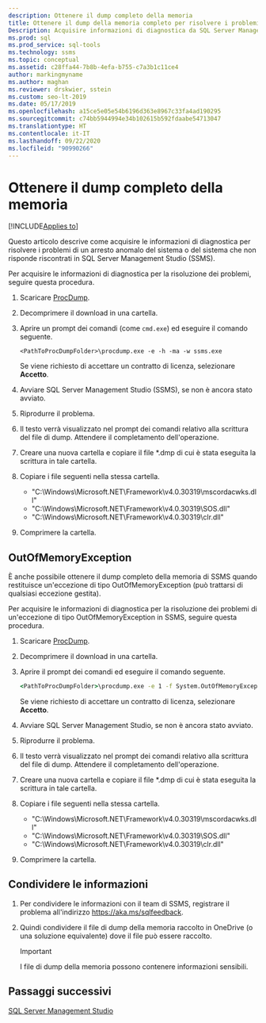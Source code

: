 ```yaml
---
description: Ottenere il dump completo della memoria
title: Ottenere il dump della memoria completo per risolvere i problemi di SSMS
Description: Acquisire informazioni di diagnostica da SQL Server Management Studio (SSMS) per poter risolvere i problemi relativi a un arresto anomalo o a un sistema che non risponde.
ms.prod: sql
ms.prod_service: sql-tools
ms.technology: ssms
ms.topic: conceptual
ms.assetid: c28ffa44-7b8b-4efa-b755-c7a3b1c11ce4
author: markingmyname
ms.author: maghan
ms.reviewer: drskwier, sstein
ms.custom: seo-lt-2019
ms.date: 05/17/2019
ms.openlocfilehash: a15ce5e05e54b6196d363e8967c33fa4ad190295
ms.sourcegitcommit: c74bb5944994e34b102615b592fdaabe54713047
ms.translationtype: HT
ms.contentlocale: it-IT
ms.lasthandoff: 09/22/2020
ms.locfileid: "90990266"
---
```

# <a name="get-full-memory-dump"></a>Ottenere il dump completo della memoria

[!INCLUDE[Applies to](../../includes/appliesto-ss-asdb-asdw-xxx-md.md)]

Questo articolo descrive come acquisire le informazioni di diagnostica per risolvere i problemi di un arresto anomalo del sistema o del sistema che non risponde riscontrati in SQL Server Management Studio (SSMS).

Per acquisire le informazioni di diagnostica per la risoluzione dei problemi, seguire questa procedura.

1. Scaricare [ProcDump](https://technet.microsoft.com/sysinternals/dd996900.aspx).

2. Decomprimere il download in una cartella.

3. Aprire un prompt dei comandi (come `cmd.exe`) ed eseguire il comando seguente.

    ```console
    <PathToProcDumpFolder>\procdump.exe -e -h -ma -w ssms.exe
    ```

    Se viene richiesto di accettare un contratto di licenza, selezionare **Accetto**.

4. Avviare SQL Server Management Studio (SSMS), se non è ancora stato avviato.

5. Riprodurre il problema.

6. Il testo verrà visualizzato nel prompt dei comandi relativo alla scrittura del file di dump. Attendere il completamento dell'operazione.

7. Creare una nuova cartella e copiare il file *.dmp di cui è stata eseguita la scrittura in tale cartella.

8. Copiare i file seguenti nella stessa cartella.

    * "C:\Windows\Microsoft.NET\Framework\v4.0.30319\mscordacwks.dll"
    * "C:\Windows\Microsoft.NET\Framework\v4.0.30319\SOS.dll"
    * "C:\Windows\Microsoft.NET\Framework\v4.0.30319\clr.dll"

9. Comprimere la cartella.

## <a name="outofmemoryexception"></a>OutOfMemoryException

È anche possibile ottenere il dump completo della memoria di SSMS quando restituisce un'eccezione di tipo OutOfMemoryException (può trattarsi di qualsiasi eccezione gestita).

Per acquisire le informazioni di diagnostica per la risoluzione dei problemi di un'eccezione di tipo OutOfMemoryException in SSMS, seguire questa procedura.

1. Scaricare [ProcDump](https://technet.microsoft.com/sysinternals/dd996900.aspx).

2. Decomprimere il download in una cartella.

3. Aprire il prompt dei comandi ed eseguire il comando seguente.

    ```cmd
    <PathToProcDumpFolder>\procdump.exe -e 1 -f System.OutOfMemoryException -ma -w ssms.exe
    ```

    Se viene richiesto di accettare un contratto di licenza, selezionare **Accetto**.

4. Avviare SQL Server Management Studio, se non è ancora stato avviato.

5. Riprodurre il problema.

6. Il testo verrà visualizzato nel prompt dei comandi relativo alla scrittura del file di dump. Attendere il completamento dell'operazione.

7. Creare una nuova cartella e copiare il file *.dmp di cui è stata eseguita la scrittura in tale cartella.

8. Copiare i file seguenti nella stessa cartella.

    * "C:\Windows\Microsoft.NET\Framework\v4.0.30319\mscordacwks.dll"
    * "C:\Windows\Microsoft.NET\Framework\v4.0.30319\SOS.dll"
    * "C:\Windows\Microsoft.NET\Framework\v4.0.30319\clr.dll"

9. Comprimere la cartella.

## <a name="share-the-information"></a>Condividere le informazioni

1. Per condividere le informazioni con il team di SSMS, registrare il problema all'indirizzo https://aka.ms/sqlfeedback.

2. Quindi condividere il file di dump della memoria raccolto in OneDrive (o una soluzione equivalente) dove il file può essere raccolto.

    > [!Important]
    > I file di dump della memoria possono contenere informazioni sensibili.

## <a name="next-steps"></a>Passaggi successivi

[SQL Server Management Studio](../sql-server-management-studio-ssms.md)
